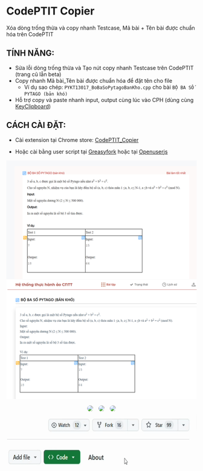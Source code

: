 # CodePTIT Copier

Xóa dòng trống thừa và copy nhanh Testcase, Mã bài + Tên bài được chuẩn hóa trên CodePTIT

## TÍNH NĂNG:

- Sửa lỗi dòng trống thừa và Tạo nút copy nhanh Testcase trên CodePTIT (trang cũ lẫn beta)
- Copy nhanh Mã bài_Tên bài được chuẩn hóa để đặt tên cho file
  - Ví dụ sao chép: `PYKT13017_BoBaSoPytagoBanKho.cpp` cho bài `BỘ BA SỐ PYTAGO (bản khó)`
- Hỗ trợ copy và paste nhanh input, output cùng lúc vào CPH (dùng cùng [KeyClipboard](https://github.com/nvbangg/KeyClipboard))

## CÁCH CÀI ĐẶT:

- Cài extension tại Chrome store: [CodePTIT_Copier](https://chromewebstore.google.com/detail/codeptit-copier/ncckkgpgiplcmbmobjlffkbaaklohhbo)

- Hoặc cài bằng user script tại [Greasyfork](https://greasyfork.org/vi/scripts/536045-codeptit-copier) hoặc tại [Openuserjs](https://openuserjs.org/scripts/nvbangg/CodePTIT_Copier)

![Demo1](https://raw.githubusercontent.com/nvbangg/CodePTIT_Copier/main/demo/demo1.png)
![Demo2](https://raw.githubusercontent.com/nvbangg/CodePTIT_Copier/main/demo/demo2.png)

<div align="center">
    <a href="https://github.com/nvbangg"><img src="https://img.shields.io/github/followers/nvbangg?label=Follow%20my%20GitHub&logo=github" height="23" style="margin-right:10px; border-radius:10px;"></a>
    <a href="https://github.com/nvbangg/CodePTIT_Copier"><img src="https://img.shields.io/github/stars/nvbangg/CodePTIT_Copier?label=Star%20this%20repo&logo=github" height="23" style="margin-right:10px; border-radius:10px;"></a>
    <img src="https://api.visitorbadge.io/api/visitors?path=https%3A%2F%2Fgithub.com%2Fnvbangg%2FCodePTIT_Copier&countColor=blue&textColor=000000" height="23" style="border-radius:10px;">
    <br>
    <img src="https://raw.githubusercontent.com/nvbangg/nvbangg/main/data/star_follow.gif" height="150" style="border-radius:10px;">
</div>
